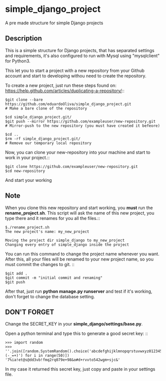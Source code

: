 simple_django_project
==========================

A pre made structure for simple Django projects

Description
-----------

This is a simple structure for Django projects, that has separated settings and requirements, it's also configured to run with Mysql using "mysqlclient" for Python3.

This let you to start a project with a new repository from your Github account and start to developing withou need to create the repository.

To create a new project, just run these steps found on: https://help.github.com/articles/duplicating-a-repository/::

    $git clone --bare https://github.com/eduardoOliva/simple_django_project.git
    # Make a bare clone of the repository
    
    $cd simple_django_project.git/
    $git push --mirror https://github.com/exampleuser/new-repository.git
    # Mirror-push to the new repository (you must have created it befeore)
    
    $cd ..
    $rm -rf simple_django_project.git/
    # Remove our temporary local repository
    
Now, you can clone your new-repository into your machine and start to work in your project.::

    $git clone https://github.com/exampleuser/new-repository.git
    $cd new-repository
    
And start your working

Note
----
 
When you clone this new repository and start working, you **must** run the **rename_project.sh**.
This script will ask the name of this new project, you type there and it renames for you all the files.::

    $./rename_project.sh
    The new project's name: my_new_project

    Moving the project dir simple_django to my_new_project
    Changing every entry of simple_django inside the project

You can run this command to change the project name whenever you want.
After this, all your files will be renamed to your new project name, so you must commit the changes to git.
::

    $git add .
    $git commit -m "initial commit and renaming"
    $git push

After that, just run **python manage.py runserver** and test if it's working, don't forget to change the database setting.

DON'T FORGET
---------------

Change the SECRET_KEY in your **simple_django/settings/base.py**.

Open a python terminal and type this to generate a good secret key:
::

    >>> import random
    >>> ''.join([random.SystemRandom().choice('abcdefghijklmnopqrstuvwxyz0123456789!@#$%^&*(-_=+)') for i in range(50)])
    '7%ia!et@s@dd3vb!fmq2rq079e+98&o#d+rvvto542wgm+sjc&'

In my case it returned this secret key, just copy and paste in your settings file.

